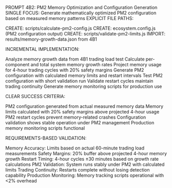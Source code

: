 PROMPT 4B2: PM2 Memory Optimization and Configuration Generation
SINGLE FOCUS: Generate mathematically optimized PM2 configuration based on measured memory patterns
EXPLICIT FILE PATHS:

CREATE: scripts/calculate-pm2-config.js
CREATE: ecosystem.config.js (PM2 configuration output)
CREATE: scripts/validate-pm2-limits.js
IMPORT: results/memory-growth-data.json from 4B1

INCREMENTAL IMPLEMENTATION:

Analyze memory growth data from 4B1 trading load test
Calculate per-component and total system memory growth rates
Project memory usage for 4-hour trading cycles with 20% safety margins
Generate PM2 configuration with calculated memory limits and restart intervals
Test PM2 configuration with short validation run
Validate restart cycles maintain trading continuity
Generate memory monitoring scripts for production use

CLEAR SUCCESS CRITERIA:

PM2 configuration generated from actual measured memory data
Memory limits calculated with 20% safety margins above projected 4-hour usage
PM2 restart cycles prevent memory-related crashes
Configuration validation shows stable operation under PM2 management
Production memory monitoring scripts functional

REQUIREMENTS-BASED VALIDATION:

Memory Accuracy: Limits based on actual 60-minute trading load measurements
Safety Margins: 20% buffer above projected 4-hour memory growth
Restart Timing: 4-hour cycles ±30 minutes based on growth rate calculations
PM2 Validation: System runs stably under PM2 with calculated limits
Trading Continuity: Restarts complete without losing detection capability
Production Monitoring: Memory tracking scripts operational with <2% overhead